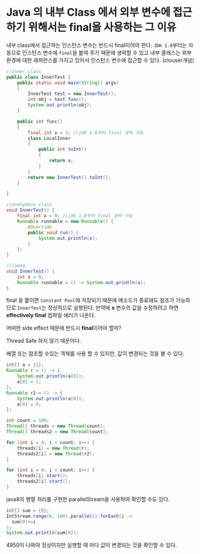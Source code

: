 # Java 의 내부 Class 에서 외부 변수에 접근하기 위해서는 final을 사용하는 그 이유

내부 class에서 접근하는 인스턴스 변수는 반드시 final이어야 한다. `JDK 1.8`부터는 자동으로 인스턴스 변수에 `final`을 붙여 주기 때문에 생략할 수 있고 내부 클래스는 외부 환경에 대한 레퍼런스를 가지고 있어서 인스턴스 변수에 접근할 수 있다. (clouser개념)

```java
//Inner class
public class InnerTest {
    public static void main(String[] args)
    {
        InnerTest test = new InnerTest();
        int obj = test.func();
        System.out.println(obj);
    }

    public int func()
    {
        final int x = 3; //jdk 1.8부터 final 생략 가능
        class LocalInner
        {
            public int toInt()
            {
                return x;
            }
        }
        return new InnerTest().toInt();
    }

}

//anonymous class
void InnerTest() {
    final int x = 0; //jdk 1.8부터 final 생략 가능
    Runnable runnable = new Runnable() {
        @Override
        public void run() {
            System.out.println(x);
        }
    };
}

//lamda
void InnerTest() {
    int x = 0; 
    Runnable runnable = () -> System.out.println(x);
}
```

final 을 붙이면 `Constant Pool`에 저장되기 때문에 메소드가 종료돼도 참조가 가능하므로 `InnerTest`는 정상적으로 실행된다. 만약에 **x** 변수의 값을 수정하려고 하면 **effectively final** 컴파일 에러가 나온다.

어떠한 side effect 때문에 반드시 **final**이어야 할까?

Thread Safe 하지 않기 때문이다.

배열 또는 참조할 수있는 객체를 사용 할 수 있지만, 값이 변경되는 것을 볼 수 있다.

```java
int[] a = {1};
Runnable r = () -> {
    System.out.println(a[0]);
    a[0] = 1;
};
Runnable r2 = () -> {
    System.out.println(a[0]);
    a[0] = 0;
};

int count = 100;
Thread[] threads = new Thread[count];
Thread[] threads2 = new Thread[count];

for (int i = 0; i < count; i++) {
    threads[i] = new Thread(r);
    threads2[i] = new Thread(r2);
}

for (int i = 0; i < count; i++) {
    threads[i].start();
    threads2[i].start();
}
```

java8의 병렬 처리를 구현한 parallelStream을 사용하여 확인할 수도 있다.

```java
int[] sum = {0};
IntStream.range(0, 100).parallel().forEach(i ->
  sum[0]+=i
);
System.out.println(sum[0]);
```

4950이 나와야 정상이지만 실행할 때 마다 값이 변경되는 것을 확인할 수 있다.